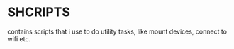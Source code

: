 # SHCRIPTS

contains scripts that i use to do utility tasks, like mount devices, connect to wifi etc.